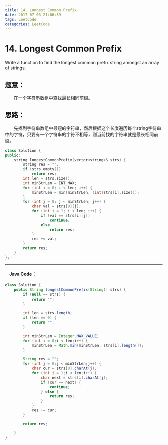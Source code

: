 ```yaml
---
title: 14. Longest Common Prefix
date: 2017-07-03 21:06:59
tags: LeetCode
categories: LeetCode
---
```


# 14. Longest Common Prefix

Write a function to find the longest common prefix string amongst an array of strings.

## 题意：

　　在一个字符串数组中查找最长相同前缀。

<!--more-->

## 思路：

　　先找到字符串数组中最短的字符串，然后根据这个长度遍历每个string字符串中的字符，只要有一个字符串的字符不相等，则当前找的字符串就是最长相同前缀。

```c++
class Solution {
public:
	string longestCommonPrefix(vector<string>& strs) {
		string res = "";
		if (strs.empty())
			return res;
		int len = strs.size();
		int minStrLen = INT_MAX;
		for (int i = 0; i < len; i++) {
			minStrLen = min(minStrLen, (int)strs[i].size());
		}
		for (int j = 0; j < minStrLen; j++) {
			char val = strs[0][j];
			for (int i = 1; i < len; i++) {
				if (val == strs[i][j])
					continue;
				else
					return res;
			}
			res += val;
		}
		return res;
	}
};
```

---------------------------------------------------
#### 　Java Code：
```java
class Solution {
    public String longestCommonPrefix(String[] strs) {
        if (null == strs) {
            return "";
        }

        int len = strs.length;
        if (len == 0) {
            return "";
        }

        int minStrLen = Integer.MAX_VALUE;
        for (int i = 0;i < len;i++) {
            minStrLen = Math.min(minStrLen, strs[i].length());
        }

        String res = "";
        for (int j = 0;j < minStrLen;j++) {
            char cur = strs[0].charAt(j);
            for (int i = 1;i < len;i++) {
                char next = strs[i].charAt(j);
                if (cur == next) {
                    continue;
                } else {
                    return res;
                }
            }
            res += cur;
        }

        return res;

    }
}
```
